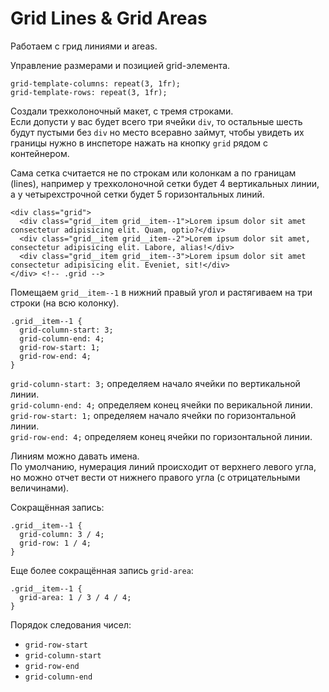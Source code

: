 # Grid Lines & Grid Areas
Работаем с грид линиями и areas.

Управление размерами и позицией grid-элемента.

    grid-template-columns: repeat(3, 1fr);
    grid-template-rows: repeat(3, 1fr);

Создали трехколоночный макет, с тремя строками.  
Если допусти у вас будет всего три ячейки `div`, то остальные шесть будут пустыми без `div` но место всеравно займут, чтобы увидеть их границы нужно в инспеторе нажать на кнопку `grid` рядом с контейнером.

Сама сетка считается не по строкам или колонкам а по границам (lines), например у трехколоночной сетки будет 4 вертикальных линии, а у четырехстрочной сетки будет 5 горизонтальных линий.

    <div class="grid">
      <div class="grid__item grid__item--1">Lorem ipsum dolor sit amet consectetur adipisicing elit. Quam, optio?</div>
      <div class="grid__item grid__item--2">Lorem ipsum dolor sit amet, consectetur adipisicing elit. Labore, alias!</div>
      <div class="grid__item grid__item--3">Lorem ipsum dolor sit amet consectetur adipisicing elit. Eveniet, sit!</div>
    </div> <!-- .grid -->

Помещаем `grid__item--1` в нижний правый угол и растягиваем на три строки (на всю колонку).

    .grid__item--1 {
      grid-column-start: 3;
      grid-column-end: 4;
      grid-row-start: 1;
      grid-row-end: 4;
    }

`grid-column-start: 3;` определяем начало ячейки по вертикальной линии.  
`grid-column-end: 4;` определяем конец ячейки по верикальной линии.  
`grid-row-start: 1;` определяем начало ячейки по горизонтальной линии.  
`grid-row-end: 4;` определяем конец ячейки по горизонтальной линии.

Линиям можно давать имена.  
По умолчанию, нумерация линий происходит от верхнего левого угла, но можно отчет вести от нижнего правого угла (с отрицательными величинами).

Сокращённая запись:

    .grid__item--1 {
      grid-column: 3 / 4;
      grid-row: 1 / 4;
    }

Еще более сокращённая запись `grid-area`:

    .grid__item--1 {
      grid-area: 1 / 3 / 4 / 4;
    }

Порядок следования чисел:
- `grid-row-start`
- `grid-column-start`
- `grid-row-end`
- `grid-column-end`
